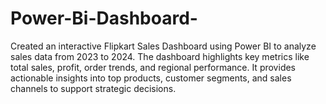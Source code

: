 # Power-Bi-Dashboard-
Created an interactive Flipkart Sales Dashboard using Power BI to analyze sales data from 2023 to 2024. The dashboard highlights key metrics like total sales, profit, order trends, and regional performance. It provides actionable insights into top products, customer segments, and sales channels to support strategic decisions.
